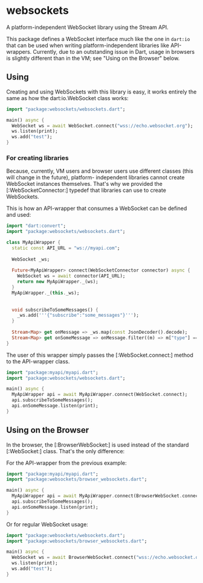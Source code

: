 # websockets

A platform-independent WebSocket library using the Stream API.

This package defines a WebSocket interface much like the one in `dart:io` that can be used when writing 
platform-independent libraries like API-wrappers.
Currently, due to an outstanding issue in Dart, usage in browsers is slightly different than in the VM; 
see "Using on the Browser" below.


## Using

Creating and using WebSockets with this library is easy, it works entirely the same as how the dart:io.WebSocket
class works:

```dart
import "package:websockets/websockets.dart";

main() async {
  WebSocket ws = await WebSocket.connect("wss://echo.websocket.org");
  ws.listen(print);
  ws.add("test");
}
```


### For creating libraries

Because, currently, VM users and browser users use different classes (this will change in the future), platform-
independent libraries cannot create WebSocket instances themselves. That's why we provided the [:WebSocketConnector:]
typedef that libraries can use to create WebSockets.

This is how an API-wrapper that consumes a WebSocket can be defined and used:

```dart
import "dart:convert";
import "package:websockets/websockets.dart";

class MyApiWrapper {
  static const API_URL = "ws://myapi.com";
    
  WebSocket _ws;
  
  Future<MyApiWrapper> connect(WebSocketConnector connector) async {
    WebSocket ws = await connector(API_URL);
    return new MyApiWrapper._(ws);
  }
  MyApiWrapper._(this._ws);
  
  
  void subscribeToSomeMessages() {
    _ws.add('''{"subscribe":"some_messages"}''');
  }
  
  Stream<Map> get onMessage => _ws.map(const JsonDecoder().decode);
  Stream<Map> get onSomeMessage => onMessage.filter((m) => m["type"] == "some_message");
}
```

The user of this wrapper simply passes the [:WebSocket.connect:] method to the API-wrapper class.

```dart
import "package:myapi/myapi.dart";
import "package:websockets/websockets.dart";

main() async {
  MyApiWrapper api = await MyApiWrapper.connect(WebSocket.connect);
  api.subscribeToSomeMessages();
  api.onSomeMessage.listen(print);
}
```


## Using on the Browser

In the browser, the [:BrowserWebSocket:] is used instead of the standard [:WebSocket:] class. That's the only 
difference:

For the API-wrapper from the previous example:

```dart
import "package:myapi/myapi.dart";
import "package:websockets/browser_websockets.dart";

main() async {
  MyApiWrapper api = await MyApiWrapper.connect(BrowserWebSocket.connect);
  api.subscribeToSomeMessages();
  api.onSomeMessage.listen(print);
}
```

Or for regular WebSocket usage:

```dart
import "package:websockets/websockets.dart";
import "package:websockets/browser_websockets.dart";

main() async {
  WebSocket ws = await BrowserWebSocket.connect("wss://echo.websocket.org");
  ws.listen(print);
  ws.add("test");
}
```